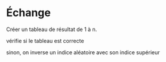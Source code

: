 # Échange

Créer un tableau de résultat de 1 à n.

vérifie si le tableau est correcte

sinon, on inverse un indice aléatoire avec son indice supérieur
